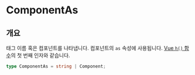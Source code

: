 # ComponentAs

## 개요

태그 이름 혹은 컴포넌트를 나타냅니다. 컴포넌트의 `as` 속성에 사용됩니다. [Vue `h()` 함수](https://vuejs.org/api/render-function.html#h)의 첫 번째 인자와 같습니다.

```ts
type ComponentAs = string | Component;
```
